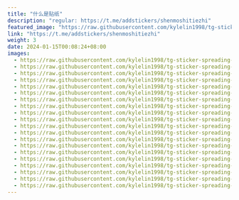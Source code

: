 ```yaml
---
title: "什么是贴纸"
description: "regular: https://t.me/addstickers/shenmoshitiezhi"
featured_image: "https://raw.githubusercontent.com/kylelin1998/tg-sticker-spreading-worldwide-images/main/img/2e2f5d0d-de86-4688-a816-60ffecf7d0c0.jpg"
link: "https://t.me/addstickers/shenmoshitiezhi"
weight: 3
date: 2024-01-15T00:08:24+08:00
images:
  - https://raw.githubusercontent.com/kylelin1998/tg-sticker-spreading-worldwide-images/main/img/2e2f5d0d-de86-4688-a816-60ffecf7d0c0.jpg
  - https://raw.githubusercontent.com/kylelin1998/tg-sticker-spreading-worldwide-images/main/img/78a5aa69-4ed8-4772-8ac6-e8fb76cb990b.jpg
  - https://raw.githubusercontent.com/kylelin1998/tg-sticker-spreading-worldwide-images/main/img/b744af7b-13f0-48cf-af1a-2581587b7380.jpg
  - https://raw.githubusercontent.com/kylelin1998/tg-sticker-spreading-worldwide-images/main/img/0d7014ca-3042-4f03-8159-373fd0afef0f.jpg
  - https://raw.githubusercontent.com/kylelin1998/tg-sticker-spreading-worldwide-images/main/img/01098a2e-9b8d-4f9e-8477-5faf05b24ce1.jpg
  - https://raw.githubusercontent.com/kylelin1998/tg-sticker-spreading-worldwide-images/main/img/f69a1403-11c8-4ba0-ade7-6ed9bb26b4b5.jpg
  - https://raw.githubusercontent.com/kylelin1998/tg-sticker-spreading-worldwide-images/main/img/7857a461-815a-48a3-ad85-fface16c7a46.jpg
  - https://raw.githubusercontent.com/kylelin1998/tg-sticker-spreading-worldwide-images/main/img/00f2186d-5895-4b73-95c8-11271b4137c8.jpg
  - https://raw.githubusercontent.com/kylelin1998/tg-sticker-spreading-worldwide-images/main/img/e9f4e5a8-74ce-4007-aa0e-2fc135ae2272.jpg
  - https://raw.githubusercontent.com/kylelin1998/tg-sticker-spreading-worldwide-images/main/img/acbf8ce8-62d3-449a-b13e-a8f1dc32876e.jpg
  - https://raw.githubusercontent.com/kylelin1998/tg-sticker-spreading-worldwide-images/main/img/4420aabc-7155-46c2-acea-a30c832a9b8d.jpg
  - https://raw.githubusercontent.com/kylelin1998/tg-sticker-spreading-worldwide-images/main/img/b9601ed3-19d4-4a0d-9995-48b30660f0da.jpg
  - https://raw.githubusercontent.com/kylelin1998/tg-sticker-spreading-worldwide-images/main/img/66e0a9b5-48b2-45dc-aae7-4ce097b7fe7b.jpg
  - https://raw.githubusercontent.com/kylelin1998/tg-sticker-spreading-worldwide-images/main/img/1f54fc8d-bf62-4302-b588-3e6251807fa3.jpg
  - https://raw.githubusercontent.com/kylelin1998/tg-sticker-spreading-worldwide-images/main/img/248d280a-8d25-45f4-a20e-41ed38535f75.jpg
  - https://raw.githubusercontent.com/kylelin1998/tg-sticker-spreading-worldwide-images/main/img/5dcd05a2-3e1a-44b8-9b98-e01d0ee43599.jpg
  - https://raw.githubusercontent.com/kylelin1998/tg-sticker-spreading-worldwide-images/main/img/2041f1ec-8cf7-430b-ace4-430a2e5d5ea1.jpg
  - https://raw.githubusercontent.com/kylelin1998/tg-sticker-spreading-worldwide-images/main/img/b71e253b-7b98-4bc2-b366-7a8c4afaa3b1.jpg
  - https://raw.githubusercontent.com/kylelin1998/tg-sticker-spreading-worldwide-images/main/img/481859ec-1067-40bd-b7cf-dfe17a6114f5.jpg
  - https://raw.githubusercontent.com/kylelin1998/tg-sticker-spreading-worldwide-images/main/img/7c60d7e4-3a39-4892-8b38-eb0ffd5f04f6.jpg
---
```

